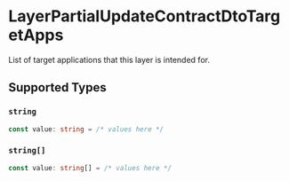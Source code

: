# LayerPartialUpdateContractDtoTargetApps

List of target applications that this layer is intended for.


## Supported Types

### `string`

```typescript
const value: string = /* values here */
```

### `string[]`

```typescript
const value: string[] = /* values here */
```

